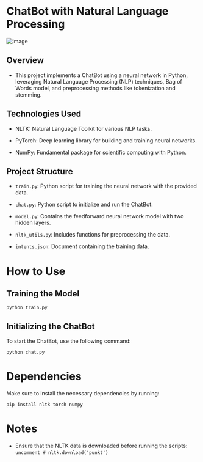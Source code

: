 # ChatBot with Natural Language Processing

![image](https://github.com/normyee/chatbot-pytorch_NLP/assets/63208510/8edcef31-84fc-4995-808b-7254dd203d9e)
## Overview
- This project implements a ChatBot using a neural network in Python, leveraging Natural Language Processing (NLP) techniques, Bag of Words model, and preprocessing methods like tokenization and stemming.

## Technologies Used
- NLTK: Natural Language Toolkit for various NLP tasks.
  
- PyTorch: Deep learning library for building and training neural networks.
  
- NumPy: Fundamental package for scientific computing with Python.

## Project Structure
- `train.py`: Python script for training the neural network with the provided data.

- `chat.py`: Python script to initialize and run the ChatBot.

- `model.py`: Contains the feedforward neural network model with two hidden layers.

- `nltk_utils.py`: Includes functions for preprocessing the data.

- `intents.json`: Document containing the training data.

# How to Use
## Training the Model

```
python train.py
```

## Initializing the ChatBot
To start the ChatBot, use the following command:

```
python chat.py
```

# Dependencies
Make sure to install the necessary dependencies by running:

```
pip install nltk torch numpy 
```
# Notes
- Ensure that the NLTK data is downloaded before running the scripts: `uncomment # nltk.download('punkt')`


